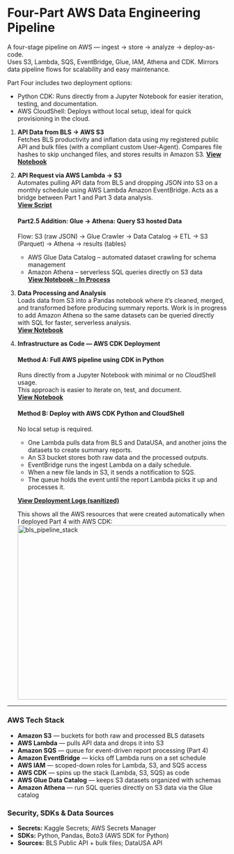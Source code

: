# Four-Part AWS Data Engineering Pipeline
A four-stage pipeline on AWS — ingest → store → analyze → deploy-as-code.  
Uses S3, Lambda, SQS, EventBridge, Glue, IAM, Athena and CDK. 
Mirrors data pipeline flows for scalability and easy maintenance.

Part Four includes two deployment options:
* Python CDK: Runs directly from a Jupyter Notebook for easier iteration, testing, and documentation.
* AWS CloudShell: Deploys without local setup, ideal for quick provisioning in the cloud.

1. **API Data from BLS → AWS S3**  
   Fetches BLS productivity and inflation data using my registered public API and bulk files (with a compliant custom User-Agent).
    Compares file hashes to skip unchanged files, and stores results in Amazon S3.
   **[View Notebook](https://github.com/ScottySchmidt/AWS_DataEngineer_API/blob/main/01-ingest-apis-to-s3.ipynb)**

2. **API Request via AWS Lambda → S3**  
   Automates pulling API data from BLS and dropping JSON into S3 on a monthly schedule using AWS Lambda Amazon EventBridge. Acts as a bridge between Part 1 and Part 3 data analysis.  
   **[View Script](https://github.com/ScottySchmidt/AWS_DataEngineer_API/blob/main/02-lambda-api-s3.py)**

   #### Part2.5 Addition: Glue → Athena: Query S3 hosted Data 
     Flow: S3 (raw JSON) → Glue Crawler → Data Catalog → ETL → S3 (Parquet) → Athena → results (tables)
    - AWS Glue Data Catalog – automated dataset crawling for schema management  
    - Amazon Athena – serverless SQL queries directly on S3 data  
    **[View Notebook - In Process](https://github.com/ScottySchmidt/AWS_DataEngineer_API/blob/main/02-glue-athena-extension.ipynb)**

3. **Data Processing and Analysis**  
   Loads data from S3 into a Pandas notebook where it’s cleaned, merged, and transformed before producing summary reports.
   Work is in progress to add Amazon Athena so the same datasets can be queried directly with SQL for faster, serverless analysis.  
   **[View Notebook](https://github.com/ScottySchmidt/AWS_DataEngineer_API/blob/main/03-data-analytics-reports.ipynb)**

4. **Infrastructure as Code — AWS CDK Deployment**

   #### Method A: Full AWS pipeline using CDK in Python
   Runs directly from a Jupyter Notebook with minimal or no CloudShell usage.  
   This approach is easier to iterate on, test, and document.  
   **[View Notebook](https://github.com/ScottySchmidt/AWS_DataEngineer_API/blob/main/04-cdk-iac-python.ipynb)**
   
   #### Method B: Deploy with AWS CDK Python and CloudShell
   No local setup is required.  
   - One Lambda pulls data from BLS and DataUSA, and another joins the datasets to create summary reports.  
   - An S3 bucket stores both raw data and the processed outputs.  
   - EventBridge runs the ingest Lambda on a daily schedule.  
   - When a new file lands in S3, it sends a notification to SQS.  
   - The queue holds the event until the report Lambda picks it up and processes it.  
   
   **[View Deployment Logs (sanitized)](https://github.com/ScottySchmidt/AWS_DataEngineer_API/tree/main/docs/part4)**
   
   This shows all the AWS resources that were created automatically when I deployed Part 4 with AWS CDK:  
   <img width="600" height="400" alt="bls_pipeline_stack" src="https://github.com/user-attachments/assets/0540c36d-3b47-42f5-98ea-a2a08e2436ed" />

---
### AWS Tech Stack  
- **Amazon S3** — buckets for both raw and processed BLS datasets  
- **AWS Lambda** — pulls API data and drops it into S3  
- **Amazon SQS** — queue for event-driven report processing (Part 4)  
- **Amazon EventBridge** — kicks off Lambda runs on a set schedule  
- **AWS IAM** — scoped-down roles for Lambda, S3, and SQS access  
- **AWS CDK** — spins up the stack (Lambda, S3, SQS) as code  
- **AWS Glue Data Catalog** — keeps S3 datasets organized with schemas  
- **Amazon Athena** — run SQL queries directly on S3 data via the Glue catalog  

### Security, SDKs & Data Sources
- **Secrets:** Kaggle Secrets; AWS Secrets Manager
- **SDKs:** Python, Pandas, Boto3 (AWS SDK for Python)
- **Sources:** BLS Public API + bulk files; DataUSA API
